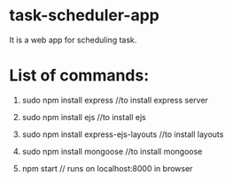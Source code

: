 # task-scheduler-app
It is a web app for scheduling task. 

# List of commands:
1. sudo npm install express  //to install express server 
2. sudo npm install ejs   //to install ejs
3. sudo npm install express-ejs-layouts  //to install layouts
4. sudo npm install mongoose //to install mongoose

5. npm start 
// runs on localhost:8000 in browser


